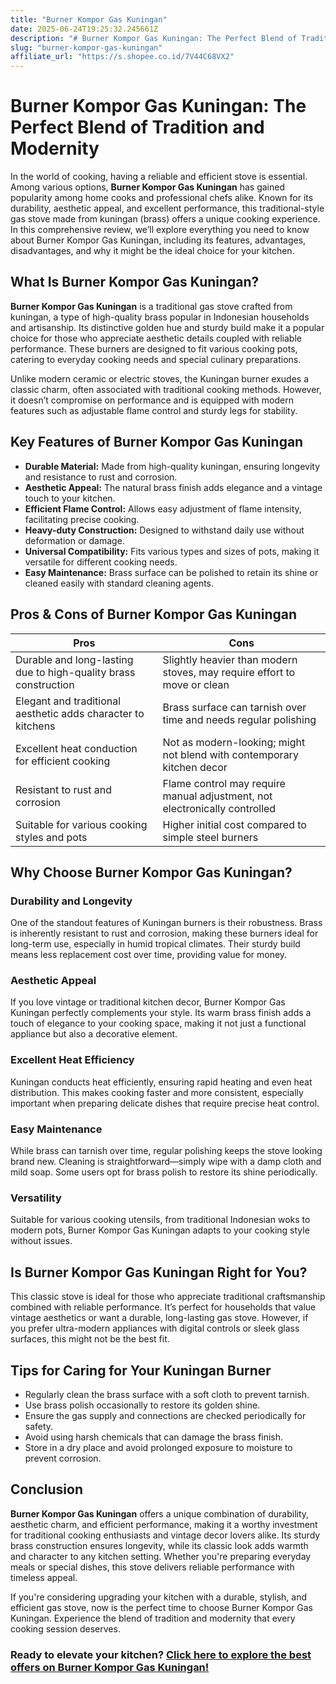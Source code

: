 ```yaml
---
title: "Burner Kompor Gas Kuningan"
date: 2025-06-24T19:25:32.245661Z
description: "# Burner Kompor Gas Kuningan: The Perfect Blend of Tradition and Modernity..."
slug: "burner-kompor-gas-kuningan"
affiliate_url: "https://s.shopee.co.id/7V44C68VX2"
---
```

# Burner Kompor Gas Kuningan: The Perfect Blend of Tradition and Modernity

In the world of cooking, having a reliable and efficient stove is essential. Among various options, **Burner Kompor Gas Kuningan** has gained popularity among home cooks and professional chefs alike. Known for its durability, aesthetic appeal, and excellent performance, this traditional-style gas stove made from kuningan (brass) offers a unique cooking experience. In this comprehensive review, we’ll explore everything you need to know about Burner Kompor Gas Kuningan, including its features, advantages, disadvantages, and why it might be the ideal choice for your kitchen.

## What Is Burner Kompor Gas Kuningan?

**Burner Kompor Gas Kuningan** is a traditional gas stove crafted from kuningan, a type of high-quality brass popular in Indonesian households and artisanship. Its distinctive golden hue and sturdy build make it a popular choice for those who appreciate aesthetic details coupled with reliable performance. These burners are designed to fit various cooking pots, catering to everyday cooking needs and special culinary preparations.

Unlike modern ceramic or electric stoves, the Kuningan burner exudes a classic charm, often associated with traditional cooking methods. However, it doesn’t compromise on performance and is equipped with modern features such as adjustable flame control and sturdy legs for stability.

## Key Features of Burner Kompor Gas Kuningan

- **Durable Material:** Made from high-quality kuningan, ensuring longevity and resistance to rust and corrosion.
- **Aesthetic Appeal:** The natural brass finish adds elegance and a vintage touch to your kitchen.
- **Efficient Flame Control:** Allows easy adjustment of flame intensity, facilitating precise cooking.
- **Heavy-duty Construction:** Designed to withstand daily use without deformation or damage.
- **Universal Compatibility:** Fits various types and sizes of pots, making it versatile for different cooking needs.
- **Easy Maintenance:** Brass surface can be polished to retain its shine or cleaned easily with standard cleaning agents.

## Pros & Cons of Burner Kompor Gas Kuningan

| **Pros** | **Cons** |
|--------------------------|--------------------------------------------------|
| Durable and long-lasting due to high-quality brass construction | Slightly heavier than modern stoves, may require effort to move or clean |
| Elegant and traditional aesthetic adds character to kitchens | Brass surface can tarnish over time and needs regular polishing |
| Excellent heat conduction for efficient cooking | Not as modern-looking; might not blend with contemporary kitchen decor |
| Resistant to rust and corrosion | Flame control may require manual adjustment, not electronically controlled |
| Suitable for various cooking styles and pots | Higher initial cost compared to simple steel burners |

## Why Choose Burner Kompor Gas Kuningan?

### Durability and Longevity
One of the standout features of Kuningan burners is their robustness. Brass is inherently resistant to rust and corrosion, making these burners ideal for long-term use, especially in humid tropical climates. Their sturdy build means less replacement cost over time, providing value for money.

### Aesthetic Appeal
If you love vintage or traditional kitchen decor, Burner Kompor Gas Kuningan perfectly complements your style. Its warm brass finish adds a touch of elegance to your cooking space, making it not just a functional appliance but also a decorative element.

### Excellent Heat Efficiency
Kuningan conducts heat efficiently, ensuring rapid heating and even heat distribution. This makes cooking faster and more consistent, especially important when preparing delicate dishes that require precise heat control.

### Easy Maintenance
While brass can tarnish over time, regular polishing keeps the stove looking brand new. Cleaning is straightforward—simply wipe with a damp cloth and mild soap. Some users opt for brass polish to restore its shine periodically.

### Versatility
Suitable for various cooking utensils, from traditional Indonesian woks to modern pots, Burner Kompor Gas Kuningan adapts to your cooking style without issues.

## Is Burner Kompor Gas Kuningan Right for You?

This classic stove is ideal for those who appreciate traditional craftsmanship combined with reliable performance. It’s perfect for households that value vintage aesthetics or want a durable, long-lasting gas stove. However, if you prefer ultra-modern appliances with digital controls or sleek glass surfaces, this might not be the best fit.

## Tips for Caring for Your Kuningan Burner

- Regularly clean the brass surface with a soft cloth to prevent tarnish.
- Use brass polish occasionally to restore its golden shine.
- Ensure the gas supply and connections are checked periodically for safety.
- Avoid using harsh chemicals that can damage the brass finish.
- Store in a dry place and avoid prolonged exposure to moisture to prevent corrosion.

## Conclusion

**Burner Kompor Gas Kuningan** offers a unique combination of durability, aesthetic charm, and efficient performance, making it a worthy investment for traditional cooking enthusiasts and vintage decor lovers alike. Its sturdy brass construction ensures longevity, while its classic look adds warmth and character to any kitchen setting. Whether you're preparing everyday meals or special dishes, this stove delivers reliable performance with timeless appeal.

If you're considering upgrading your kitchen with a durable, stylish, and efficient gas stove, now is the perfect time to choose Burner Kompor Gas Kuningan. Experience the blend of tradition and modernity that every cooking session deserves.

### Ready to elevate your kitchen? [Click here to explore the best offers on Burner Kompor Gas Kuningan!](https://s.shopee.co.id/7V44C68VX2)